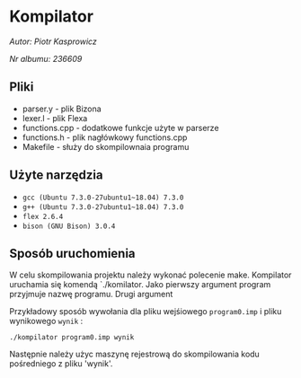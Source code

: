 # Kompilator

*Autor: Piotr Kasprowicz*

*Nr albumu: 236609*

## Pliki
- parser.y - plik Bizona
- lexer.l - plik Flexa
- functions.cpp - dodatkowe funkcje użyte w parserze
- functions.h - plik nagłówkowy functions.cpp
- Makefile - służy do skompilownaia programu

## Użyte narzędzia
- `gcc (Ubuntu 7.3.0-27ubuntu1~18.04) 7.3.0`
- `g++ (Ubuntu 7.3.0-27ubuntu1~18.04) 7.3.0`
- `flex 2.6.4`
- `bison (GNU Bison) 3.0.4`

## Sposób uruchomienia
W celu skompilowania projektu należy wykonać polecenie make.
Kompilator uruchamia się komendą `./komilator. Jako pierwszy argument program przyjmuje nazwę programu. Drugi argument 

Przykładowy sposób wywołania dla pliku wejśiowego `program0.imp` i pliku wynikowego `wynik` :

```./kompilator program0.imp wynik```

Następnie należy użyc maszynę rejestrową do skompilowania kodu pośredniego z pliku 'wynik'.

